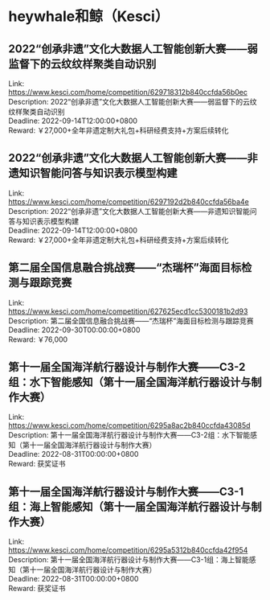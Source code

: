 # heywhale和鲸（Kesci）



## 2022“创承非遗”文化大数据人工智能创新大赛——弱监督下的云纹纹样聚类自动识别

Link: https://www.kesci.com/home/competition/629718312b840ccfda56b0ec  
Description: 2022“创承非遗”文化大数据人工智能创新大赛——弱监督下的云纹纹样聚类自动识别  
Deadline: 2022-09-14T12:00:00+0800  
Reward: ￥27,000+全年非遗定制大礼包+科研经费支持+方案后续转化  


## 2022“创承非遗”文化大数据人工智能创新大赛——非遗知识智能问答与知识表示模型构建

Link: https://www.kesci.com/home/competition/6297192d2b840ccfda56ba4e  
Description: 2022“创承非遗”文化大数据人工智能创新大赛——非遗知识智能问答与知识表示模型构建  
Deadline: 2022-09-14T12:00:00+0800  
Reward: ￥27,000+全年非遗定制大礼包+科研经费支持+方案后续转化  


## 第二届全国信息融合挑战赛——“杰瑞杯”海面目标检测与跟踪竞赛

Link: https://www.kesci.com/home/competition/627625ecd1cc5300181b2d93  
Description: 第二届全国信息融合挑战赛——“杰瑞杯”海面目标检测与跟踪竞赛  
Deadline: 2022-09-30T00:00:00+0800  
Reward: ￥76,000  


## 第十一届全国海洋航行器设计与制作大赛——C3-2组：水下智能感知（第十一届全国海洋航行器设计与制作大赛）

Link: https://www.kesci.com/home/competition/6295a8ac2b840ccfda43085d  
Description: 第十一届全国海洋航行器设计与制作大赛——C3-2组：水下智能感知（第十一届全国海洋航行器设计与制作大赛）  
Deadline: 2022-08-31T00:00:00+0800  
Reward: 获奖证书  


## 第十一届全国海洋航行器设计与制作大赛——C3-1组：海上智能感知（第十一届全国海洋航行器设计与制作大赛）

Link: https://www.kesci.com/home/competition/6295a5312b840ccfda42f954  
Description: 第十一届全国海洋航行器设计与制作大赛——C3-1组：海上智能感知（第十一届全国海洋航行器设计与制作大赛）  
Deadline: 2022-08-31T00:00:00+0800  
Reward: 获奖证书  

